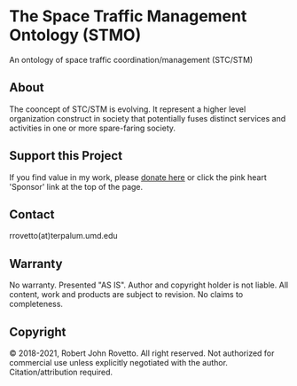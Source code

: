 # The Space Traffic Management Ontology (STMO)
An ontology of space traffic coordination/management (STC/STM)

## About
The cooncept of STC/STM is evolving. It represent a higher level organization construct in society that potentially fuses distinct services and activities in one or more spare-faring society. 

## Support this Project
If you find value in my work, please [donate here](https://gogetfunding.com/creating-meaning-full-space-terminologies-knowledge-models-for-space-safety/) or click the pink heart 'Sponsor' link at the top of the page.

## Contact
rrovetto(at)terpalum.umd.edu

## Warranty
No warranty. Presented "AS IS". Author and copyright holder is not liable.
All content, work and products are subject to revision. No claims to completeness. 

## Copyright
© 2018-2021, Robert John Rovetto. All right reserved.
Not authorized for commercial use unless explicitly negotiated with the author. Citation/attribution required.
